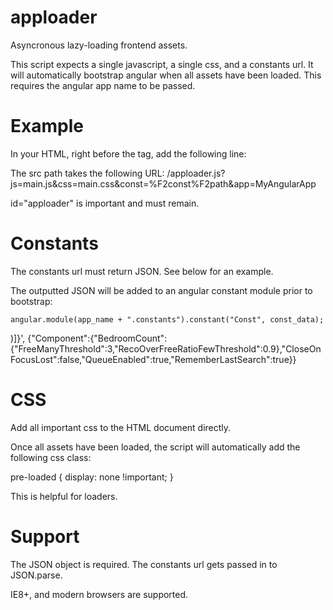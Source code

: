 # apploader

Asyncronous lazy-loading frontend assets.

This script expects a single javascript, a single css, and a constants url.
It will automatically bootstrap angular when all assets have been loaded.
This requires the angular app name to be passed.

# Example

In your HTML, right before the </body> tag, add the following line:

<script id="apploader" src="..."></script>

The src path takes the following URL:
  /apploader.js?js=main.js&css=main.css&const=%F2const%F2path&app=MyAngularApp

id="apploader" is important and must remain.

# Constants

The constants url must return JSON. See below for an example.

The outputted JSON will be added to an angular constant module prior to bootstrap:

```
angular.module(app_name + ".constants").constant("Const", const_data);
```

)]}',
{"Component":{"BedroomCount":{"FreeManyThreshold":3,"RecoOverFreeRatioFewThreshold":0.9},"CloseOnFocusLost":false,"QueueEnabled":true,"RememberLastSearch":true}}

# CSS

Add all important css to the HTML document directly.

Once all assets have been loaded, the script will automatically add the following css class:

pre-loaded { display: none !important; }

This is helpful for loaders.

# Support

The JSON object is required. The constants url gets passed in to JSON.parse.

IE8+, and modern browsers are supported.
